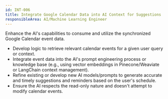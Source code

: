 ```yaml
---
id: INT-006
title: Integrate Google Calendar Data into AI Context for Suggestions
responsibleArea: AI/Machine Learning Engineer
---
```

Enhance the AI's capabilities to consume and utilize the synchronized Google Calendar event data.
*   Develop logic to retrieve relevant calendar events for a given user query or context.
*   Integrate event data into the AI's prompt engineering process or knowledge base (e.g., using vector embeddings in Pinecone/Weaviate or LangChain context management).
*   Refine existing or develop new AI models/prompts to generate accurate and timely suggestions and reminders based on the user's schedule.
*   Ensure the AI respects the read-only nature and doesn't attempt to modify calendar events.